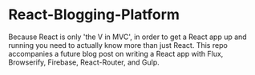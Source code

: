 # React-Blogging-Platform
Because React is only 'the V in MVC', in order to get a React app up and running you need to actually know more than just React. This repo accompanies a future blog post on writing a React app with Flux, Browserify, Firebase, React-Router, and Gulp.
